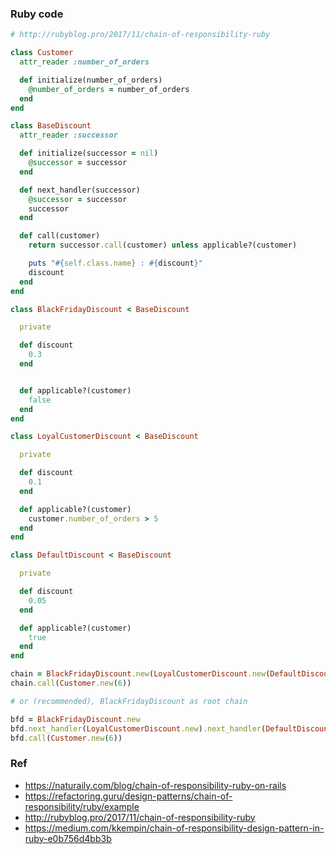 ### Ruby code
```ruby
# http://rubyblog.pro/2017/11/chain-of-responsibility-ruby

class Customer
  attr_reader :number_of_orders

  def initialize(number_of_orders)
    @number_of_orders = number_of_orders
  end
end

class BaseDiscount
  attr_reader :successor

  def initialize(successor = nil)
    @successor = successor
  end

  def next_handler(successor)
  	@successor = successor
  	successor
  end

  def call(customer)
    return successor.call(customer) unless applicable?(customer)

    puts "#{self.class.name} : #{discount}"
    discount
  end
end

class BlackFridayDiscount < BaseDiscount

  private

  def discount
    0.3
  end


  def applicable?(customer)
    false
  end
end

class LoyalCustomerDiscount < BaseDiscount

  private

  def discount
    0.1
  end

  def applicable?(customer)
    customer.number_of_orders > 5
  end
end

class DefaultDiscount < BaseDiscount

  private

  def discount
    0.05
  end

  def applicable?(customer)
    true
  end
end

chain = BlackFridayDiscount.new(LoyalCustomerDiscount.new(DefaultDiscount.new))
chain.call(Customer.new(6))

# or (recommended), BlackFridayDiscount as root chain

bfd = BlackFridayDiscount.new
bfd.next_handler(LoyalCustomerDiscount.new).next_handler(DefaultDiscount.new)
bfd.call(Customer.new(6))
```

### Ref
- https://naturaily.com/blog/chain-of-responsibility-ruby-on-rails
- https://refactoring.guru/design-patterns/chain-of-responsibility/ruby/example
- http://rubyblog.pro/2017/11/chain-of-responsibility-ruby
- https://medium.com/kkempin/chain-of-responsibility-design-pattern-in-ruby-e0b756d4bb3b
